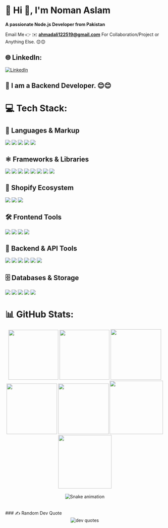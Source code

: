 # 💫 Hi 👋, I'm Noman Aslam

**A passionate Node.js Developer from Pakistan**

Email Me 👉 ✉️ **ahmadali122519@gmail.com** For Collaboration/Project or Anything Else. 😊😊

## 🌐 LinkedIn:

[![LinkedIn](https://img.shields.io/badge/LinkedIn-%230077B5.svg?logo=linkedin&logoColor=white)](https://www.linkedin.com/in/ahmad-shoukat-413322254/)

## 🔗 I am a Backend Developer. 😊😊

# 💻 Tech Stack:

## 🧠 Languages & Markup

<p>
  <img src="https://img.shields.io/badge/JavaScript-F7DF1E?style=for-the-badge&logo=javascript&logoColor=black" />
  <img src="https://img.shields.io/badge/TypeScript-3178C6?style=for-the-badge&logo=typescript&logoColor=white" />
  <img src="https://img.shields.io/badge/HTML5-E34F26?style=for-the-badge&logo=html5&logoColor=white" />
  <img src="https://img.shields.io/badge/CSS3-1572B6?style=for-the-badge&logo=css3&logoColor=white" />
  <img src="https://img.shields.io/badge/Liquid-000000?style=for-the-badge&logo=liquid&logoColor=white" />
</p>

## ⚛️ Frameworks & Libraries

<p>
  <img src="https://img.shields.io/badge/React-20232A?style=for-the-badge&logo=react&logoColor=61DAFB" />
  <img src="https://img.shields.io/badge/React%20Native-20232A?style=for-the-badge&logo=react&logoColor=61DAFB" />
  <img src="https://img.shields.io/badge/Next.js-000000?style=for-the-badge&logo=nextdotjs&logoColor=white" />
  <img src="https://img.shields.io/badge/Remix-000000?style=for-the-badge&logo=remix&logoColor=white" />
  <img src="https://img.shields.io/badge/MUI-007FFF?style=for-the-badge&logo=mui&logoColor=white" />
  <img src="https://img.shields.io/badge/Polaris-008060?style=for-the-badge&logo=shopify&logoColor=white" />
  <img src="https://img.shields.io/badge/React%20Dropzone-000000?style=for-the-badge&logoColor=white" />
  <img src="https://img.shields.io/badge/GrapeJS-800080?style=for-the-badge&logoColor=white" />
</p>

## 🛒 Shopify Ecosystem

<p>
  <img src="https://img.shields.io/badge/Shopify%20Apps-96BF48?style=for-the-badge&logo=shopify&logoColor=white" />
  <img src="https://img.shields.io/badge/Shopify%20Themes-7AB55C?style=for-the-badge&logo=shopify&logoColor=white" />
  <img src="https://img.shields.io/badge/Hydrogen-1A1A1A?style=for-the-badge&logo=hydrogen&logoColor=white" />
</p>

## 🛠️ Frontend Tools

<p>
  <img src="https://img.shields.io/badge/Vite-646CFF?style=for-the-badge&logo=vite&logoColor=white" />
  <img src="https://img.shields.io/badge/Webpack-8DD6F9?style=for-the-badge&logo=webpack&logoColor=black" />
  <img src="https://img.shields.io/badge/Babel-F9DC3E?style=for-the-badge&logo=babel&logoColor=black" />
  <img src="https://img.shields.io/badge/ESLint-4B32C3?style=for-the-badge&logo=eslint&logoColor=white" />
</p>

## 🧩 Backend & API Tools

<p>
  <img src="https://img.shields.io/badge/Node.js-339933?style=for-the-badge&logo=nodedotjs&logoColor=white" />
  <img src="https://img.shields.io/badge/Express.js-000000?style=for-the-badge&logo=express&logoColor=white" />
  <img src="https://img.shields.io/badge/REST%20API-000000?style=for-the-badge&logo=fastapi&logoColor=white" />
  <img src="https://img.shields.io/badge/GraphQL-E10098?style=for-the-badge&logo=graphql&logoColor=white" />
  <img src="https://img.shields.io/badge/Swagger-85EA2D?style=for-the-badge&logo=swagger&logoColor=black" />
  <img src="https://img.shields.io/badge/JWT-000000?style=for-the-badge&logo=jsonwebtokens&logoColor=white" />
</p>

## 🗄️ Databases & Storage

<p>
  <img src="https://img.shields.io/badge/MongoDB-47A248?style=for-the-badge&logo=mongodb&logoColor=white" />
  <img src="https://img.shields.io/badge/MySQL-4479A1?style=for-the-badge&logo=mysql&logoColor=white" />
  <img src="https://img.shields.io/badge/PostgreSQL-336791?style=for-the-badge&logo=postgresql&logoColor=white" />
  <img src="https://img.shields.io/badge/Redis-DC382D?style=for-the-badge&logo=redis&logoColor=white" />
  <img src="https://img.shields.io/badge/DynamoDB-4053D6?style=for-the-badge&logo=amazon-dynamodb&logoColor=white" />
</p>

# 📊 GitHub Stats:

<div align="center">

<img height="158em" src="https://github-profile-summary-cards.vercel.app/api/cards/profile-details?username=ahmad122519&theme=radical">
<img height="158em" src="https://github-profile-summary-cards.vercel.app/api/cards/stats?username=ahmad122519&theme=radical">
<img height="160em" src="https://github-profile-summary-cards.vercel.app/api/cards/repos-per-language?username=ahmad122519&theme=radical">
<img height="160em" src="https://github-profile-summary-cards.vercel.app/api/cards/most-commit-language?username=ahmad122519&theme=radical">
<img height="160em" src="https://github-profile-summary-cards.vercel.app/api/cards/productive-time?username=ahmad122519&theme=radical&utcOffset=8">
<img height="169em" src="https://github-readme-stats.vercel.app/api?username=ahmad122519&theme=radical&hide_border=false&include_all_commits=true&count_private=true">
<img height="169em" src="https://github-readme-streak-stats.herokuapp.com/?user=ahmad122519&theme=radical">

</div>

</div><br>
<!-- Snake Game Repo View -->

<div align="center">
  <img src="https://profile-readme-generator.com/assets/snake.svg" alt="Snake animation" />
</div>

<br>
<br>
### ✍️ Random Dev Quote
<br>
<div align="center">
  <img src="https://quotes-github-readme.vercel.app/api?type=horizontal&theme=radical" alt="dev quotes" />
</div>
